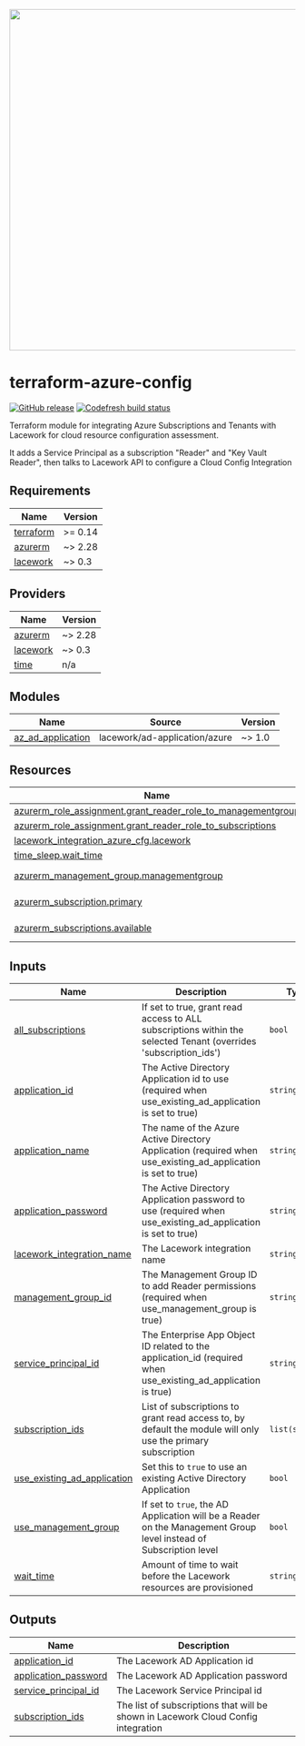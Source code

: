 <a href="https://lacework.com"><img src="https://techally-content.s3-us-west-1.amazonaws.com/public-content/lacework_logo_full.png" width="600"></a>

# terraform-azure-config

[![GitHub release](https://img.shields.io/github/release/lacework/terraform-azure-config.svg)](https://github.com/lacework/terraform-azure-config/releases/)
[![Codefresh build status](https://g.codefresh.io/api/badges/pipeline/lacework/terraform-modules%2Ftest-compatibility?type=cf-1&key=eyJhbGciOiJIUzI1NiJ9.NWVmNTAxOGU4Y2FjOGQzYTkxYjg3ZDEx.RJ3DEzWmBXrJX7m38iExJ_ntGv4_Ip8VTa-an8gBwBo)](https://g.codefresh.io/pipelines/edit/new/builds?id=607e25e6728f5a6fba30431b&pipeline=test-compatibility&projects=terraform-modules&projectId=607db54b728f5a5f8930405d)

Terraform module for integrating Azure Subscriptions and Tenants with Lacework for cloud resource configuration assessment.

It adds a Service Principal as a subscription "Reader" and "Key Vault Reader", then talks to Lacework API to configure a Cloud Config Integration

## Requirements

| Name | Version |
|------|---------|
| <a name="requirement_terraform"></a> [terraform](#requirement\_terraform) | >= 0.14 |
| <a name="requirement_azurerm"></a> [azurerm](#requirement\_azurerm) | ~> 2.28 |
| <a name="requirement_lacework"></a> [lacework](#requirement\_lacework) | ~> 0.3 |

## Providers

| Name | Version |
|------|---------|
| <a name="provider_azurerm"></a> [azurerm](#provider\_azurerm) | ~> 2.28 |
| <a name="provider_lacework"></a> [lacework](#provider\_lacework) | ~> 0.3 |
| <a name="provider_time"></a> [time](#provider\_time) | n/a |

## Modules

| Name | Source | Version |
|------|--------|---------|
| <a name="module_az_ad_application"></a> [az\_ad\_application](#module\_az\_ad\_application) | lacework/ad-application/azure | ~> 1.0 |

## Resources

| Name | Type |
|------|------|
| [azurerm_role_assignment.grant_reader_role_to_managementgroup](https://registry.terraform.io/providers/hashicorp/azurerm/latest/docs/resources/role_assignment) | resource |
| [azurerm_role_assignment.grant_reader_role_to_subscriptions](https://registry.terraform.io/providers/hashicorp/azurerm/latest/docs/resources/role_assignment) | resource |
| [lacework_integration_azure_cfg.lacework](https://registry.terraform.io/providers/lacework/lacework/latest/docs/resources/integration_azure_cfg) | resource |
| [time_sleep.wait_time](https://registry.terraform.io/providers/hashicorp/time/latest/docs/resources/sleep) | resource |
| [azurerm_management_group.managementgroup](https://registry.terraform.io/providers/hashicorp/azurerm/latest/docs/data-sources/management_group) | data source |
| [azurerm_subscription.primary](https://registry.terraform.io/providers/hashicorp/azurerm/latest/docs/data-sources/subscription) | data source |
| [azurerm_subscriptions.available](https://registry.terraform.io/providers/hashicorp/azurerm/latest/docs/data-sources/subscriptions) | data source |

## Inputs

| Name | Description | Type | Default | Required |
|------|-------------|------|---------|:--------:|
| <a name="input_all_subscriptions"></a> [all\_subscriptions](#input\_all\_subscriptions) | If set to true, grant read access to ALL subscriptions within the selected Tenant (overrides 'subscription\_ids') | `bool` | `false` | no |
| <a name="input_application_id"></a> [application\_id](#input\_application\_id) | The Active Directory Application id to use (required when use\_existing\_ad\_application is set to true) | `string` | `""` | no |
| <a name="input_application_name"></a> [application\_name](#input\_application\_name) | The name of the Azure Active Directory Application (required when use\_existing\_ad\_application is set to true) | `string` | `"lacework_security_audit"` | no |
| <a name="input_application_password"></a> [application\_password](#input\_application\_password) | The Active Directory Application password to use (required when use\_existing\_ad\_application is set to true) | `string` | `""` | no |
| <a name="input_lacework_integration_name"></a> [lacework\_integration\_name](#input\_lacework\_integration\_name) | The Lacework integration name | `string` | `"TF config"` | no |
| <a name="input_management_group_id"></a> [management\_group\_id](#input\_management\_group\_id) | The Management Group ID to add Reader permissions (required when use\_management\_group is true) | `string` | `""` | no |
| <a name="input_service_principal_id"></a> [service\_principal\_id](#input\_service\_principal\_id) | The Enterprise App Object ID related to the application\_id (required when use\_existing\_ad\_application is true) | `string` | `""` | no |
| <a name="input_subscription_ids"></a> [subscription\_ids](#input\_subscription\_ids) | List of subscriptions to grant read access to, by default the module will only use the primary subscription | `list(string)` | `[]` | no |
| <a name="input_use_existing_ad_application"></a> [use\_existing\_ad\_application](#input\_use\_existing\_ad\_application) | Set this to `true` to use an existing Active Directory Application | `bool` | `false` | no |
| <a name="input_use_management_group"></a> [use\_management\_group](#input\_use\_management\_group) | If set to `true`, the AD Application will be a Reader on the Management Group level instead of Subscription level | `bool` | `false` | no |
| <a name="input_wait_time"></a> [wait\_time](#input\_wait\_time) | Amount of time to wait before the Lacework resources are provisioned | `string` | `"20s"` | no |

## Outputs

| Name | Description |
|------|-------------|
| <a name="output_application_id"></a> [application\_id](#output\_application\_id) | The Lacework AD Application id |
| <a name="output_application_password"></a> [application\_password](#output\_application\_password) | The Lacework AD Application password |
| <a name="output_service_principal_id"></a> [service\_principal\_id](#output\_service\_principal\_id) | The Lacework Service Principal id |
| <a name="output_subscription_ids"></a> [subscription\_ids](#output\_subscription\_ids) | The list of subscriptions that will be shown in Lacework Cloud Config integration |
